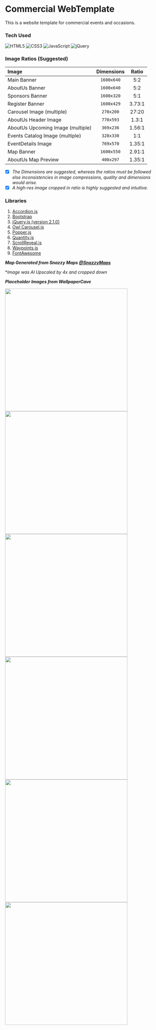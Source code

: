 # Commercial WebTemplate
This is a website template for commercial events and occasions.

### Tech Used
![HTML5](https://img.shields.io/badge/HTML5-E34F26?style=for-the-badge&logo=html5&logoColor=white)
![CSS3](https://img.shields.io/badge/CSS3-1572B6?style=for-the-badge&logo=css3&logoColor=white)
![JavaScript](https://img.shields.io/badge/JavaScript-323330?style=for-the-badge&logo=javascript&logoColor=F7DF1E)
![jQuery](https://img.shields.io/badge/jQuery-0769AD?style=for-the-badge&logo=jquery&logoColor=white)

### Image Ratios (Suggested)
| Image              | Dimensions | Ratio |
| :---------------- | :------: | :----: |
| Main Banner | `1600x640` | 5:2 |
| AboutUs Banner | `1600x640` | 5:2 |
| Sponsors Banner | `1600x320` | 5:1 |
| Register Banner | `1600x429` | 3.73:1 |
| Carousel Image (multiple) | `270x200` | 27:20 |
| AboutUs Header Image | `770x593` | 1.3:1 |
| AboutUs Upcoming Image (multiple) | `369x236` | 1.56:1 |
| Events Catalog Image (multiple) | `328x330` | 1:1 |
| EventDetails Image | `769x570` | 1.35:1 |
| Map Banner | `1600x550` | 2.91:1 |
| AboutUs Map Preview | `400x297` | 1.35:1 |

- [x] *The Dimensions are suggested, whereas the ratios must be followed else inconsistencies in image compressions, quality and dimensions would arise.*
- [x] *A high-res image cropped in ratio is highly suggested and intuitive.*

### Libraries
1. [Accordion.js](https://michu2k.github.io/Accordion/)
2. [Bootstrap](https://getbootstrap.com/)
3. [jQuery.js (version 2.1.0)](https://jquery.com/)
4. [Owl Carousel.js](https://owlcarousel2.github.io/OwlCarousel2/)
5. [Popper.js](https://floating-ui.com/?utm_source=popper.js.org)
6. [Quantity.js](https://www.npmjs.com/package/js-quantities)
7. [ScrollReveal.js](https://scrollrevealjs.org/)
8. [Waypoints.js](http://imakewebthings.com/waypoints/)
9. [FontAwesome](https://fontawesome.com/)

***Map Generated from Snazzy Maps [@SnazzyMaps](https://snazzymaps.com/build-a-map)***

**Image was AI Upscaled by 4x and cropped down*

***Placeholder Images from WallpaperCave***

<img src="https://wallpapercave.com/w/TjShXhY.jpg" width="400px"> <img src="https://wallpapercave.com/w/x8sth8Y.jpg" width="400px">
<img src="https://wallpapercave.com/w/NjGx9YN.jpg" width="400px">
<img src="https://wallpapercave.com/w/dZPz9YT.jpg" width="400px">
<img src="https://wallpapercave.com/w/5wjpNuT.jpg" width="400px">
<img src="https://wallpapercave.com/uwp/uwp4612927.jpeg" width="400px">
